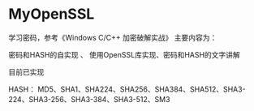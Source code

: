 # MyOpenSSL
学习密码，参考《Windows C/C++ 加密破解实战》
主要内容为：


密码和HASH的自实现 、 使用OpenSSL库实现、密码和HASH的文字讲解

目前已实现

HASH：
MD5、SHA1、SHA224、SHA256、SHA384、SHA512、SHA3-224、SHA3-256、SHA3-384、SHA3-512、SM3

